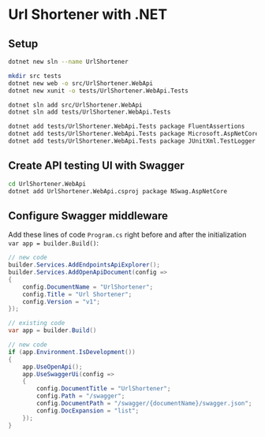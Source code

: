 # Url Shortener with .NET

## Setup

```bash
dotnet new sln --name UrlShortener

mkdir src tests
dotnet new web -o src/UrlShortener.WebApi
dotnet new xunit -o tests/UrlShortener.WebApi.Tests

dotnet sln add src/UrlShortener.WebApi
dotnet sln add tests/UrlShortener.WebApi.Tests

dotnet add tests/UrlShortener.WebApi.Tests package FluentAssertions
dotnet add tests/UrlShortener.WebApi.Tests package Microsoft.AspNetCore.Mvc.Testing
dotnet add tests/UrlShortener.WebApi.Tests package JUnitXml.TestLogger
```

## Create API testing UI with Swagger

```bash
cd UrlShortener.WebApi
dotnet add UrlShortener.WebApi.csproj package NSwag.AspNetCore
```

## Configure Swagger middleware

Add these lines of code `Program.cs` right before and after the initialization `var app = builder.Build()`:

```csharp
// new code
builder.Services.AddEndpointsApiExplorer();
builder.Services.AddOpenApiDocument(config =>
{
    config.DocumentName = "UrlShortener";
    config.Title = "Url Shortener";
    config.Version = "v1";
});

// existing code
var app = builder.Build()

// new code
if (app.Environment.IsDevelopment())
{
    app.UseOpenApi();
    app.UseSwaggerUi(config =>
    {
        config.DocumentTitle = "UrlShortener";
        config.Path = "/swagger";
        config.DocumentPath = "/swagger/{documentName}/swagger.json";
        config.DocExpansion = "list";
    });
}
```
